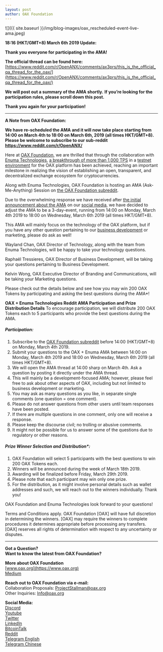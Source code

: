 ```yaml
---
layout: post
author: OAX Foundation
---
```

![]({{ site.baseurl }}/img/blog-images/oax_rescheduled-event-live-ama.jpeg)

**18:16 (HKT/GMT+8) March 6th 2019 Update:**

**Thank you everyone for participating in the AMA!**

**The official thread can be found here:** [https://www.reddit.com/r/OpenANX/comments/ax3prs/this_is_the_official_qa_thread_for_the_oax/](https://www.reddit.com/r/OpenANX/comments/ax3prs/this_is_the_official_qa_thread_for_the_oax/)

**We will post out a summary of the AMA shortly.** **If you’re looking for the participation rules, please scroll down this post.**

**Thank you again for your participation!**

-----

**A Note from OAX Foundation:**

**We have re-scheduled the AMA and it will now take place starting from 14:00 on March 4th to 18:00 on March 6th, 2019 (all times HKT/GMT+8). Please be welcome to subscribe to our sub-reddit https://www.reddit.com/r/OpenANX/**

Here at [OAX Foundation](https://www.oax.org/en), we are thrilled that through the collaboration with [Enuma Technologies](https://enuma.io), [a breakthrough of more than 1,000 TPS](https://medium.com/@OAX_Foundation/oax-reaches-major-technology-milestone-now-its-time-to-partner-up-20aaee18ddcd) in a [testnet environment](https://www.youtube.com/channel/UCSfVCytB5KKuuFOMEGE3rVg/?utm_source=Medium&utm_medium=Blog+post+link&utm_campaign=190211+OAX+Enuma+AMA) for the OAX platform has been achieved, reaching an important milestone in realizing the vision of establishing an open, transparent, and decentralized exchange ecosystem for cryptocurrencies.

Along with Enuma Technologies, OAX Foundation is hosting an AMA (Ask-Me-Anything) Session on [the OAX Foundation subreddit](https://www.reddit.com/r/OpenANX).

Due to the overwhelming response we have received after [the initial announcement about the AMA](https://www.reddit.com/r/OpenANX/comments/an8q35/got_a_burning_question_for_oax_heres_your/) on our [social media](https://twitter.com/OAX_Foundation), we have decided to adjust the AMA to be a 3-day-event, running from 14:00 on Monday, March 4th 2019 to 18:00 on Wednesday, March 6th 2019 (all times HKT/GMT+8).

This AMA will mainly focus on the technology of the OAX platform, but if you have any other question pertaining to our [business development](https://www.linkedin.com/authwall?trk=gf&trkInfo=AQHNHvht3UsCFgAAAWr9j0CoGGIoS-DARgG8ToVKIxdZvVjbgqLv-1iYH6WJ3WuR7vzcXY16JuO2CcNutUeM0ksPCBeA6JbdfLYH5gmH1vnrQt0nUW9GTNp423dJQRCOxf5lbh8=&originalReferer=https://medium.com/@OAX_Foundation/oax-foundation-and-enuma-technologies-to-host-ama-on-reddit-8bafa0dd5b10&sessionRedirect=https%3A%2F%2Fwww.linkedin.com%2Fcompany%2Foax-foundation%2F) or marketing, please do ask as well!

Wayland Chan, OAX Director of Technology, along with the team from Enuma Technologies, will be happy to take your technology questions.

Raphaël Tressieres, OAX Director of Business Development, will be taking your questions pertaining to Business Development.

Kelvin Wong, OAX Executive Director of Branding and Communications, will be taking your Marketing questions.

Please check out the details below and see how you may win 200 OAX Tokens by participating and asking the best questions during the AMA*!

**OAX + Enuma Technologies Reddit AMA Participation and Prize Distribution Details**
To encourage participation, we will distribute 200 OAX Tokens each to 5 participants who provide the best questions during the AMA.

##### Participation:
1. Subscribe to the [OAX Foundation subreddit](https://www.reddit.com/r/OpenANX/) before 14:00 (HKT/GMT+8) on Monday, March 4th 2019.
2. Submit your questions to the OAX + Enuma AMA between 14:00 on Monday, March 4th 2019 and 18:00 on Wednesday, March 6th 2019 (all times HKT/GMT+8).
3. We will open the AMA thread at 14:00 sharp on March 4th. Ask a question by posting it directly under the AMA thread.
4. This will mainly be a development-focused AMA; however, please feel free to ask about other aspects of OAX, including but not limited to business development or marketing.
5. You may ask as many questions as you like, in separate single comments (one question = one comment).
6. Please do not answer questions from other users until team responses have been posted.
7. If there are multiple questions in one comment, only one will receive a response.
8. Please keep the discourse civil; no trolling or abusive comments.
9. It might not be possible for us to answer some of the questions due to regulatory or other reasons.

##### Prize Winner Selection and Distribution*:
1. OAX Foundation will select 5 participants with the best questions to win 200 OAX Tokens each.
2. Winners will be announced during the week of March 18th 2019.
3. Awarding will be finalized before Friday, March 29th 2019.
4. Please note that each participant may win only one prize.
5. For the distribution, as it might involve personal details such as wallet addresses and such, we will reach out to the winners individually. Thank you!

OAX Foundation and Enuma Technologies look forward to your questions!

Terms and Conditions apply. OAX Foundation [OAX] will have full discretion in determining the winners. [OAX] may require the winners to complete procedures it determines appropriate before processing any transfers. [OAX] reserves all rights of determination with respect to any uncertainty or disputes.

---

**Got a Question?**  
**Want to know the latest from OAX Foundation?**  

**More about OAX Foundation**  
[www.oax.org](https://www.oax.org)  
[Medium](https://medium.com/@OAX_Foundation)  

**Reach out to OAX Foundation via e-mail:**  
Collaboration Proposals: [ProjectStallman@oax.org](mailto:ProjectStallman@oax.org)  
Other Inquiries: [Info@oax.org](mailto:Info@oax.org)  

**Social Media:**  
[Discord](https://discordapp.com/invite/ZH5YHkb)  
[Youtube](https://bit.ly/2Bvsk73)  
[Twitter](https://twitter.com/OAX_Foundation)  
[LinkedIn](https://www.linkedin.com/company/oax-foundation/)  
[BitcoinTalk](http://bitcointalk.org/index.php?topic=1943946)  
[Reddit](https://www.reddit.com/r/OpenANX/)  
[Telegram English](https://t.me/openanxteam)  
[Telegram Chinese](https://t.me/oax_cn)  